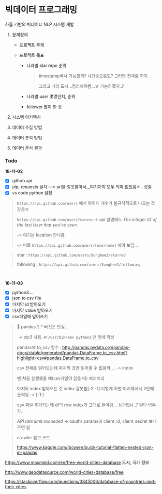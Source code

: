 # 빅데이터 프로그래밍
하둡 기반의 빅데이터 NLP 시스템 개발

1. 문제정의

   - 프로젝트 주제

   - 프로젝트 목표

     - 나라별 star repo 순위

       > timestamp써서 가능할까? 시간순으로도? 그러면 전체로 하자
       >
       > 그리고 나라 도시…정리해야됨…ㅠ 가능하겠지..?

     - 나라별 user 몇명인지, 순위

     - follower 많이 한 것 

2. 시스템 아키텍처
3. 데이터 수집 방법
4. 데이터 분석 방법
5. 데이터 분석 결과



### Todo

**18-11-02**

- [x] github api  
- [x] pip, requests 설치 —> url을 잘못알아서,,,여기까지 모두 의미 없었음ㅎ.. 삽질
- [x] vs code python 설정

> `https://api.github.com/users` 에서 아이디 개수가 불규칙적으로 나오는 것 같음ㅠ
>
> `https://api.github.com/users?since=` -> api 설명에도 *The integer ID of the last User that you've seen.*
>
> -> 여기는 location 안나옴
>
> -> 따로 `https://api.github.com/users/[username]` 해야 보임...

> star : `https://api.github.com/users/Sunghee2/starred`
>
> following : `https://api.github.com/users/Sunghee2/following` 

<br/>

**18-11-03**

- [x] python3....
- [x] json to csv file
- [x] 마지막 id 받아오기 
- [x] 마지막 value 받아오기
- [x] csv파일에 덮어쓰기

> :bug: pandas 2.* 버전은 안됨.. 
>
> ​	-> pip3 사용, `#!/usr/bin/env python3` 맨 앞에 작성
>
> pandas에 to_csv 함수 : http://pandas.pydata.org/pandas-docs/stable/generated/pandas.DataFrame.to_csv.html?highlight=csv#pandas.DataFrame.to_csv
>
> csv 전체를 읽어오는데 마지막 것만 읽어올 수 없을까…. -> index 
>
> 맨 처음 실행했을 때(csv파일이 없을 때) 에러처리
>
> 마지막 index 받아오는 것 index 잘못함[-2:-1] 이렇게 하면 마지막에서 2번째 출력됨 -> [-1:]
>
> csv 파일 추가되는데 df의 row index가 그대로 들어감... 상관없나..? 일단 냅두자..
>
> *API rate limit exceeded* -> oauth/ params에 client_id, client_secret 보내주면 됨

> crawler 참고 코드
>
> https://www.kaggle.com/jboysen/quick-tutorial-flatten-nested-json-in-pandas





https://www.maxmind.com/en/free-world-cities-database 도시, 국가 정보

http://www.geodatasource.com/world-cities-database/free

https://stackoverflow.com/questions/3845006/database-of-countries-and-their-cities
